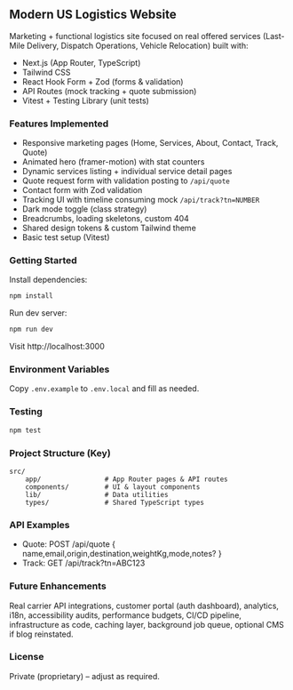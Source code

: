 ## Modern US Logistics Website

Marketing + functional logistics site focused on real offered services (Last-Mile Delivery, Dispatch Operations, Vehicle Relocation) built with:

- Next.js (App Router, TypeScript)
- Tailwind CSS
- React Hook Form + Zod (forms & validation)
- API Routes (mock tracking + quote submission)
- Vitest + Testing Library (unit tests)

### Features Implemented

- Responsive marketing pages (Home, Services, About, Contact, Track, Quote)
- Animated hero (framer-motion) with stat counters
- Dynamic services listing + individual service detail pages
- Quote request form with validation posting to `/api/quote`
- Contact form with Zod validation
- Tracking UI with timeline consuming mock `/api/track?tn=NUMBER`
- Dark mode toggle (class strategy)
- Breadcrumbs, loading skeletons, custom 404
- Shared design tokens & custom Tailwind theme
- Basic test setup (Vitest)

### Getting Started

Install dependencies:
```bash
npm install
```

Run dev server:
```bash
npm run dev
```
Visit http://localhost:3000

### Environment Variables

Copy `.env.example` to `.env.local` and fill as needed.

### Testing
```bash
npm test
```

### Project Structure (Key)
```
src/
	app/                # App Router pages & API routes
	components/         # UI & layout components
	lib/                # Data utilities
	types/              # Shared TypeScript types
```

### API Examples
- Quote: POST /api/quote { name,email,origin,destination,weightKg,mode,notes? }
- Track: GET /api/track?tn=ABC123

### Future Enhancements
Real carrier API integrations, customer portal (auth dashboard), analytics, i18n, accessibility audits, performance budgets, CI/CD pipeline, infrastructure as code, caching layer, background job queue, optional CMS if blog reinstated.

### License
Private (proprietary) – adjust as required.

